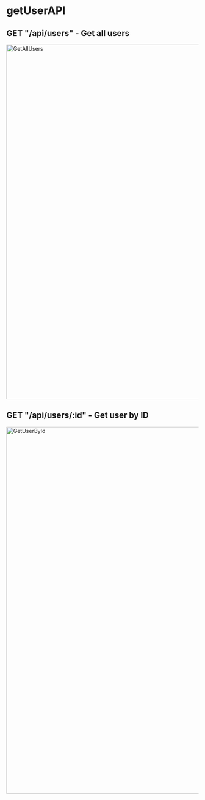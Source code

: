 ﻿# getUserAPI


## GET "/api/users" - Get all users

<img width="928" alt="GetAllUsers" src="https://github.com/surazkarn/getUserAPI/assets/90691739/216aaf6d-7b5d-4f6f-b31d-fd48a12f1143">



## GET "/api/users/:id" - Get user by ID
<img width="960" alt="GetUserById" src="https://github.com/surazkarn/getUserAPI/assets/90691739/09d10923-47d4-461a-91f9-5ea93fc02e54">


